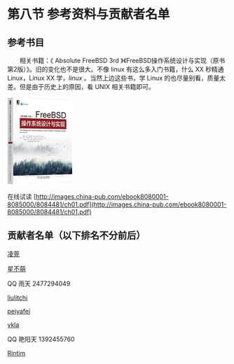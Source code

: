 # 第八节 参考资料与贡献者名单

## 参考书目 <a href="xue-xi-zi-yuan" id="xue-xi-zi-yuan"></a>

　　相关书籍：《 Absolute FreeBSD 3rd 》《FreeBSD操作系统设计与实现（原书第2版）》。旧的变化也不是很大。不像 linux 有这么多入门书籍，什么 XX 秒精通 Linux，Linux XX 学，_linux_ 。当然上边这些书，学 Linux 的也尽量别看，质量太差。但是由于历史上的原因，看 UNIX 相关书籍即可。

![FreeBSD 操作系统设计与实现（原书第2版）](../.gitbook/assets/zcover.jpg)

在线试读 [http://images.china-pub.com/ebook8080001-8085000/8084481/ch01.pdf](http://images.china-pub.com/ebook8080001-8085000/8084481/ch01.pdf)

## 贡献者名单（以下排名不分前后）

[凌莞](https://clansty.com)

[星不萌](https://www.moebsd.cn)

QQ 雨天 2477294049

[liulitchi](https://github.com/liulitchi)

[peiyafei](https://github.com/peiyafei)

[ykla](https://github.com/ykla)

QQ 艳阳天 1392455760

[Rintim](https://github.com/Rintim)
